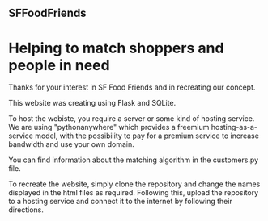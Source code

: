 ## SFFoodFriends
# Helping to match shoppers and people in need

Thanks for your interest in SF Food Friends and in recreating our concept.

This website was creating using Flask and SQLite.

To host the webiste, you require a server or some kind of hosting service.
We are using "pythonanywhere" which provides a freemium hosting-as-a-service model, with the possibility to pay for a premium service to increase bandwidth and use your own domain.

You can find information about the matching algorithm in the customers.py file.

To recreate the website, simply clone the repository and change the names displayed in the html files as required.
Following this, upload the repository to a hosting service and connect it to the internet by following their directions.
